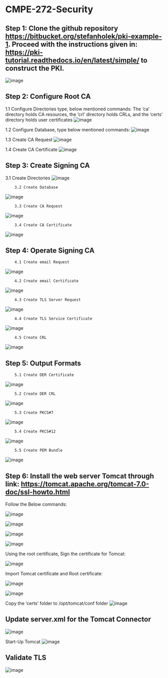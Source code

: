 # CMPE-272-Security

## Step 1: Clone the github repository https://bitbucket.org/stefanholek/pki-example-1. Proceed with the instructions given in: https://pki-tutorial.readthedocs.io/en/latest/simple/ to construct the PKI. 
![image](https://user-images.githubusercontent.com/40047632/201462505-054f27ed-475a-4116-a99e-ad1737b378a3.png)

 

## Step 2: Configure Root CA 
1.1	Configure Directories type, below mentioned commands:
The ‘ca’ directory holds CA resources, the ‘crl’ directory holds CRLs, and the ‘certs’ directory holds user certificates
 ![image](https://user-images.githubusercontent.com/40047632/201462507-a5eb03fa-e60e-469c-bc14-fdc639d06b9d.png)


1.2	Configure Database, type below mentioned commands:
 ![image](https://user-images.githubusercontent.com/40047632/201462511-4fda6414-7d7c-4e94-ae8a-a58c953b9552.png)


1.3	Create CA Request
 ![image](https://user-images.githubusercontent.com/40047632/201462513-24da3eec-df22-4971-8614-e6aa162c686b.png)


1.4	Create CA Certificate
 ![image](https://user-images.githubusercontent.com/40047632/201462516-d6b33549-ec74-4e0c-b24e-49374fa96661.png)









## Step 3: Create Signing CA
3.1 Create Directories
 ![image](https://user-images.githubusercontent.com/40047632/201462524-2c02ca05-10da-4984-94b7-678712fac6bc.png)

        3.2 Create Database
 ![image](https://user-images.githubusercontent.com/40047632/201462530-4049c697-5279-4dec-a488-70c3fb1566b4.png)


        3.3 Create CA Request
 
![image](https://user-images.githubusercontent.com/40047632/201462536-8fc4d56a-d9d3-4243-a9fb-54ec819e8174.png)







        3.4 Create CA Certificate
 

![image](https://user-images.githubusercontent.com/40047632/201462544-96cf0b08-5d48-44b0-a3d9-ac47aaea115d.png)











## Step 4: Operate Signing CA
        4.1 Create email Request
 ![image](https://user-images.githubusercontent.com/40047632/201462552-513c0a04-fc0a-4f9b-a619-eb14413ee32a.png)


        4.2 Create email Certificate
 

![image](https://user-images.githubusercontent.com/40047632/201462558-94a47417-af62-4405-b057-f4575389c533.png)






        4.3 Create TLS Server Request
 ![image](https://user-images.githubusercontent.com/40047632/201462568-f64a0e7a-25c0-428e-9d9f-52cbd4c6d9a2.png)


        4.4 Create TLS Service Certificate
 
![image](https://user-images.githubusercontent.com/40047632/201462570-91286d7f-95ea-4a60-8fb5-6c1937478a38.png)




        4.5 Create CRL
 ![image](https://user-images.githubusercontent.com/40047632/201462579-e31bbc8a-5760-4278-a0bf-48779afb6d8b.png)


## Step 5: Output Formats
        5.1 Create DER Certificate
 ![image](https://user-images.githubusercontent.com/40047632/201462585-0c9b220c-993c-4778-98aa-022c76100b21.png)

        5.2 Create DER CRL
 ![image](https://user-images.githubusercontent.com/40047632/201462588-077a00cd-f82e-4a9c-b2bf-93c6b889bed7.png)

        5.3 Create PKCS#7
 ![image](https://user-images.githubusercontent.com/40047632/201462592-d6cf08f1-087b-46d0-b50b-22aae5f07247.png)

        5.4 Create PKCS#12
 ![image](https://user-images.githubusercontent.com/40047632/201462595-adece14c-4b66-4529-9b9d-2bc7063adae5.png)

        5.5 Create PEM Bundle
 ![image](https://user-images.githubusercontent.com/40047632/201462599-559d5955-6d67-4e6e-a37f-c5a878c33043.png)



## Step 6: Install the web server Tomcat through link: https://tomcat.apache.org/tomcat-7.0-doc/ssl-howto.html 
Follow the Below commands:
 
![image](https://user-images.githubusercontent.com/40047632/201462603-b4229adb-d7fa-4cdb-b0d5-5867c80f203e.png)

 ![image](https://user-images.githubusercontent.com/40047632/201462606-aab19b79-f69f-4c47-8d40-e703da833e2c.png)

![image](https://user-images.githubusercontent.com/40047632/201462609-e83f9cba-a10f-44c9-b5b8-9798a957ffc3.png)

 ![image](https://user-images.githubusercontent.com/40047632/201462613-272dab3e-ac78-428e-80d1-b7e887c1c282.png)


 
Using the root certificate, Sign the certificate for Tomcat:
 
![image](https://user-images.githubusercontent.com/40047632/201462618-643c7031-675e-42b5-a274-329d06a9a8a2.png)





Import Tomcat certificate and Root certificate:
 
![image](https://user-images.githubusercontent.com/40047632/201462622-d51a7423-335b-4dab-9507-64083bb515a7.png)

 ![image](https://user-images.githubusercontent.com/40047632/201462626-48d2039c-231c-48e1-96e7-7c9bff4344fd.png)


Copy the ‘certs’ folder to /opt/tomcat/conf folder
 ![image](https://user-images.githubusercontent.com/40047632/201462631-eae05451-e9dd-4611-9abd-1be4f45dcce5.png)

## Update server.xml for the Tomcat Connector
 ![image](https://user-images.githubusercontent.com/40047632/201462635-d2fe3288-b4f8-48f5-bf8e-7101ebd1d8a6.png)



Start-Up Tomcat
![image](https://user-images.githubusercontent.com/40047632/201462637-e6cfbbc0-ca1d-4d19-b1fd-3e41375fe9f0.png)
 


## Validate TLS
 
![image](https://user-images.githubusercontent.com/40047632/201462642-7874d29f-c6e7-4200-9b63-492e72e434e7.png)


